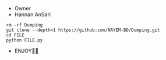 * Owner
* Hannan AnSari

```
rm -rf Dumping
git clone --depth=1 https://github.com/NAYEM-BD/Dumping.git
cd FILE
python FILE.py
```

* ENJOY🥵🔥
